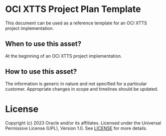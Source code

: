 # OCI XTTS Project Plan Template

This document can be used as a reference template for an OCI XTTS project implementation.

## When to use this asset?

At the beginning of an OCI XTTS project implementation.

## How to use this asset?

The information is generic in nature and not specified for a particular customer. Appropriate changes in scope and timelines should be updated.

# License

Copyright (c) 2023 Oracle and/or its affiliates.
Licensed under the Universal Permissive License (UPL), Version 1.0.
See [LICENSE](LICENSE) for more details.
